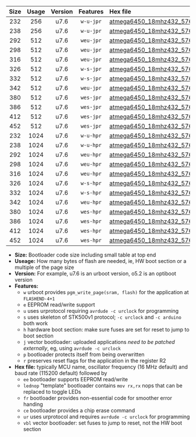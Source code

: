 |Size|Usage|Version|Features|Hex file|
|:-:|:-:|:-:|:-:|:--|
|232|256|u7.6|`w-u-jpr`|[atmega6450_18mhz432_57600bps_ur_vbl.hex](https://raw.githubusercontent.com/stefanrueger/urboot/main/atmega6450_18mhz432_57600bps_ur_vbl.hex)|
|238|256|u7.6|`w-u-jpr`|[atmega6450_18mhz432_57600bps_lednop_ur_vbl.hex](https://raw.githubusercontent.com/stefanrueger/urboot/main/atmega6450_18mhz432_57600bps_lednop_ur_vbl.hex)|
|292|512|u7.6|`weu-jpr`|[atmega6450_18mhz432_57600bps_ee_ur_vbl.hex](https://raw.githubusercontent.com/stefanrueger/urboot/main/atmega6450_18mhz432_57600bps_ee_ur_vbl.hex)|
|298|512|u7.6|`weu-jpr`|[atmega6450_18mhz432_57600bps_ee_lednop_ur_vbl.hex](https://raw.githubusercontent.com/stefanrueger/urboot/main/atmega6450_18mhz432_57600bps_ee_lednop_ur_vbl.hex)|
|316|512|u7.6|`weu-jpr`|[atmega6450_18mhz432_57600bps_ee_lednop_fr_ur_vbl.hex](https://raw.githubusercontent.com/stefanrueger/urboot/main/atmega6450_18mhz432_57600bps_ee_lednop_fr_ur_vbl.hex)|
|326|512|u7.6|`w-s-jpr`|[atmega6450_18mhz432_57600bps_vbl.hex](https://raw.githubusercontent.com/stefanrueger/urboot/main/atmega6450_18mhz432_57600bps_vbl.hex)|
|332|512|u7.6|`w-s-jpr`|[atmega6450_18mhz432_57600bps_lednop_vbl.hex](https://raw.githubusercontent.com/stefanrueger/urboot/main/atmega6450_18mhz432_57600bps_lednop_vbl.hex)|
|342|512|u7.6|`weu-jpr`|[atmega6450_18mhz432_57600bps_ee_lednop_fr_ce_ur_vbl.hex](https://raw.githubusercontent.com/stefanrueger/urboot/main/atmega6450_18mhz432_57600bps_ee_lednop_fr_ce_ur_vbl.hex)|
|380|512|u7.6|`wes-jpr`|[atmega6450_18mhz432_57600bps_ee_vbl.hex](https://raw.githubusercontent.com/stefanrueger/urboot/main/atmega6450_18mhz432_57600bps_ee_vbl.hex)|
|386|512|u7.6|`wes-jpr`|[atmega6450_18mhz432_57600bps_ee_lednop_vbl.hex](https://raw.githubusercontent.com/stefanrueger/urboot/main/atmega6450_18mhz432_57600bps_ee_lednop_vbl.hex)|
|412|512|u7.6|`wes-jpr`|[atmega6450_18mhz432_57600bps_ee_lednop_fr_vbl.hex](https://raw.githubusercontent.com/stefanrueger/urboot/main/atmega6450_18mhz432_57600bps_ee_lednop_fr_vbl.hex)|
|452|512|u7.6|`wes-jpr`|[atmega6450_18mhz432_57600bps_ee_lednop_fr_ce_vbl.hex](https://raw.githubusercontent.com/stefanrueger/urboot/main/atmega6450_18mhz432_57600bps_ee_lednop_fr_ce_vbl.hex)|
|232|1024|u7.6|`w-u-hpr`|[atmega6450_18mhz432_57600bps_ur.hex](https://raw.githubusercontent.com/stefanrueger/urboot/main/atmega6450_18mhz432_57600bps_ur.hex)|
|238|1024|u7.6|`w-u-hpr`|[atmega6450_18mhz432_57600bps_lednop_ur.hex](https://raw.githubusercontent.com/stefanrueger/urboot/main/atmega6450_18mhz432_57600bps_lednop_ur.hex)|
|292|1024|u7.6|`weu-hpr`|[atmega6450_18mhz432_57600bps_ee_ur.hex](https://raw.githubusercontent.com/stefanrueger/urboot/main/atmega6450_18mhz432_57600bps_ee_ur.hex)|
|298|1024|u7.6|`weu-hpr`|[atmega6450_18mhz432_57600bps_ee_lednop_ur.hex](https://raw.githubusercontent.com/stefanrueger/urboot/main/atmega6450_18mhz432_57600bps_ee_lednop_ur.hex)|
|316|1024|u7.6|`weu-hpr`|[atmega6450_18mhz432_57600bps_ee_lednop_fr_ur.hex](https://raw.githubusercontent.com/stefanrueger/urboot/main/atmega6450_18mhz432_57600bps_ee_lednop_fr_ur.hex)|
|326|1024|u7.6|`w-s-hpr`|[atmega6450_18mhz432_57600bps.hex](https://raw.githubusercontent.com/stefanrueger/urboot/main/atmega6450_18mhz432_57600bps.hex)|
|332|1024|u7.6|`w-s-hpr`|[atmega6450_18mhz432_57600bps_lednop.hex](https://raw.githubusercontent.com/stefanrueger/urboot/main/atmega6450_18mhz432_57600bps_lednop.hex)|
|342|1024|u7.6|`weu-hpr`|[atmega6450_18mhz432_57600bps_ee_lednop_fr_ce_ur.hex](https://raw.githubusercontent.com/stefanrueger/urboot/main/atmega6450_18mhz432_57600bps_ee_lednop_fr_ce_ur.hex)|
|380|1024|u7.6|`wes-hpr`|[atmega6450_18mhz432_57600bps_ee.hex](https://raw.githubusercontent.com/stefanrueger/urboot/main/atmega6450_18mhz432_57600bps_ee.hex)|
|386|1024|u7.6|`wes-hpr`|[atmega6450_18mhz432_57600bps_ee_lednop.hex](https://raw.githubusercontent.com/stefanrueger/urboot/main/atmega6450_18mhz432_57600bps_ee_lednop.hex)|
|412|1024|u7.6|`wes-hpr`|[atmega6450_18mhz432_57600bps_ee_lednop_fr.hex](https://raw.githubusercontent.com/stefanrueger/urboot/main/atmega6450_18mhz432_57600bps_ee_lednop_fr.hex)|
|452|1024|u7.6|`wes-hpr`|[atmega6450_18mhz432_57600bps_ee_lednop_fr_ce.hex](https://raw.githubusercontent.com/stefanrueger/urboot/main/atmega6450_18mhz432_57600bps_ee_lednop_fr_ce.hex)|

- **Size:** Bootloader code size including small table at top end
- **Useage:** How many bytes of flash are needed, ie, HW boot section or a multiple of the page size
- **Version:** For example, u7.6 is an urboot version, o5.2 is an optiboot version
- **Features:**
  + `w` urboot provides `pgm_write_page(sram, flash)` for the application at `FLASHEND-4+1`
  + `e` EEPROM read/write support
  + `u` uses urprotocol requiring `avrdude -c urclock` for programming
  + `s` uses skeleton of STK500v1 protocol; `-c urclock` and `-c arduino` both work
  + `h` hardware boot section: make sure fuses are set for reset to jump to boot section
  + `j` vector bootloader: uploaded applications *need to be patched externally*, eg, using `avrdude -c urclock`
  + `p` bootloader protects itself from being overwritten
  + `r` preserves reset flags for the application in the register R2
- **Hex file:** typically MCU name, oscillator frequency (16 MHz default) and baud rate (115200 default) followed by
  + `ee` bootloader supports EEPROM read/write
  + `lednop` "template" bootloader contains `mov rx,rx` nops that can be replaced to toggle LEDs
  + `fr` bootloader provides non-essential code for smoother error handing
  + `ce` bootloader provides a chip erase command
  + `ur` uses urprotocol and requires `avrdude -c urclock` for programming
  + `vbl` vector bootloader: set fuses to jump to reset, not the HW boot section
